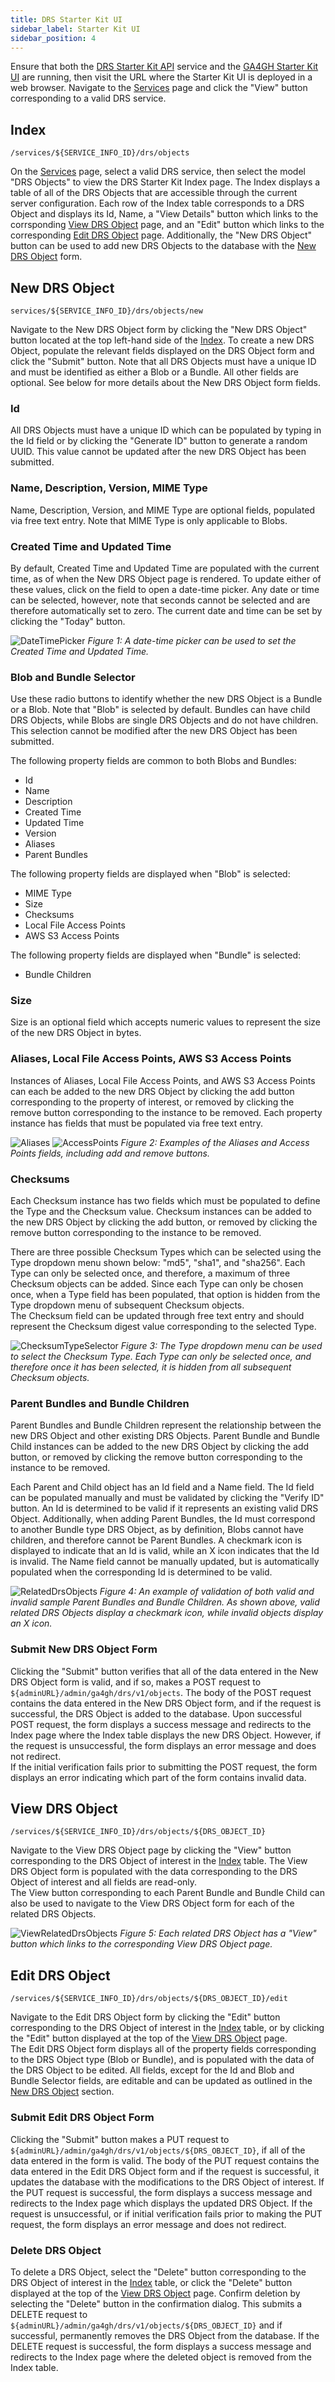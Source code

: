 ```yaml
---
title: DRS Starter Kit UI
sidebar_label: Starter Kit UI 
sidebar_position: 4
---
```


Ensure that both the [DRS Starter Kit API](./drs_overview.md) service and the [GA4GH Starter Kit UI](../../concepts-and-guides/starter_kit_ui.md) are running, then visit the URL where the Starter Kit UI is deployed in a web browser. Navigate to the [Services](../../concepts-and-guides/starter_kit_ui.md#starter-kit-services) page and click the "View" button corresponding to a valid DRS service.

## Index
`/services/${SERVICE_INFO_ID}/drs/objects`

On the [Services](../../concepts-and-guides/starter_kit_ui.md#starter-kit-services) page, select a valid DRS service, then select the model "DRS Objects" to view the DRS Starter Kit Index page. The Index displays a table of all of the DRS Objects that are accessible through the current server configuration. Each row of the Index table corresponds to a DRS Object and displays its Id, Name, a "View Details" button which links to the corrsponding [View DRS Object](drs_starter_kit_ui.md#view-drs-object) page, and an "Edit" button which links to the corresponding [Edit DRS Object](drs_starter_kit_ui.md#edit-drs-object) page. Additionally, the "New DRS Object" button can be used to add new DRS Objects to the database with the [New DRS Object](drs_starter_kit_ui.md#new-drs-object) form.

## New DRS Object
`services/${SERVICE_INFO_ID}/drs/objects/new`

Navigate to the New DRS Object form by clicking the "New DRS Object" button located at the top left-hand side of the [Index](drs_starter_kit_ui.md#index).
To create a new DRS Object, populate the relevant fields displayed on the DRS Object form and click the "Submit" button. Note that all DRS Objects must have a unique ID and must be identified as either a Blob or a Bundle. All other fields are optional. See below for more details about the New DRS Object form fields. 

### Id
All DRS Objects must have a unique ID which can be populated by typing in the Id field or by clicking the "Generate ID" button to generate a random UUID. This value cannot be updated after the new DRS Object has been submitted.

### Name, Description, Version, MIME Type
Name, Description, Version, and MIME Type are optional fields, populated via free text entry. Note that MIME Type is only applicable to Blobs.

### Created Time and Updated Time
By default, Created Time and Updated Time are populated with the current time, as of when the New DRS Object page is rendered. To update either of these values, click on the field to open a date-time picker. Any date or time can be selected, however, note that seconds cannot be selected and are therefore automatically set to zero. The current date and time can be set by clicking the "Today" button.

![DateTimePicker](./assets/DateTimePickerImage.png)
_Figure 1: A date-time picker can be used to set the Created Time and Updated Time._

### Blob and Bundle Selector
Use these radio buttons to identify whether the new DRS Object is a Bundle or a Blob. Note that "Blob" is selected by default. Bundles can have child DRS Objects, while Blobs are single DRS Objects and do not have children. This selection cannot be modified after the new DRS Object has been submitted. <br/>

The following property fields are common to both Blobs and Bundles:
- Id
- Name
- Description
- Created Time
- Updated Time
- Version
- Aliases
- Parent Bundles

The following property fields are displayed when "Blob" is selected:
- MIME Type
- Size
- Checksums
- Local File Access Points
- AWS S3 Access Points 

The following property fields are displayed when "Bundle" is selected: 
- Bundle Children

### Size
Size is an optional field which accepts numeric values to represent the size of the new DRS Object in bytes.

### Aliases, Local File Access Points, AWS S3 Access Points
Instances of Aliases, Local File Access Points, and AWS S3 Access Points can each be added to the new DRS Object by clicking the add button corresponding to the property of interest, or removed by clicking the remove button corresponding to the instance to be removed. Each property instance has fields that must be populated via free text entry.

![Aliases](./assets/AliasesImage.png)
![AccessPoints](./assets/AccessPointsImage.png)
_Figure 2: Examples of the Aliases and Access Points fields, including add and remove buttons._

### Checksums
Each Checksum instance has two fields which must be populated to define the Type and the Checksum value. Checksum instances can be added to the new DRS Object by clicking the add button, or removed by clicking the remove button corresponding to the instance to be removed.

There are three possible Checksum Types which can be selected using the Type dropdown menu shown below: "md5", "sha1", and "sha256". Each Type can only be selected once, and therefore, a maximum of three Checksum objects can be added. Since each Type can only be chosen once, when a Type field has been populated, that option is hidden from the Type dropdown menu of subsequent Checksum objects. <br/>
The Checksum field can be updated through free text entry and should represent the Checksum digest value corresponding to the selected Type.

![ChecksumTypeSelector](./assets/ChecksumTypeSelectorImage.png)
_Figure 3: The Type dropdown menu can be used to select the Checksum Type. Each Type can only be selected once, and therefore once it has been selected, it is hidden from all subsequent Checksum objects._

### Parent Bundles and Bundle Children
Parent Bundles and Bundle Children represent the relationship between the new DRS Object and other existing DRS Objects. Parent Bundle and Bundle Child instances can be added to the new DRS Object by clicking the add button, or removed by clicking the remove button corresponding to the instance to be removed.

Each Parent and Child object has an Id field and a Name field. The Id field can be populated manually and must be validated by clicking the "Verify ID" button. An Id is determined to be valid if it represents an existing valid DRS Object. Additionally, when adding Parent Bundles, the Id must correspond to another Bundle type DRS Object, as by definition, Blobs cannot have children, and therefore cannot be Parent Bundles. A checkmark icon is displayed to indicate that an Id is valid, while an X icon indicates that the Id is invalid. The Name field cannot be manually updated, but is automatically populated when the corresponding Id is determined to be valid. 

![RelatedDrsObjects](./assets/RelatedDrsObjectsImage.png)
_Figure 4: An example of validation of both valid and invalid sample Parent Bundles and Bundle Children. As shown above, valid related DRS Objects display a checkmark icon, while invalid objects display an X icon._

### Submit New DRS Object Form
Clicking the "Submit" button verifies that all of the data entered in the New DRS Object form is valid, and if so, makes a POST request to `${adminURL}/admin/ga4gh/drs/v1/objects`. The body of the POST request contains the data entered in the New DRS Object form, and if the request is successful, the DRS Object is added to the database. Upon successful POST request, the form displays a success message and redirects to the Index page where the Index table displays the new DRS Object. However, if the request is unsuccessful, the form displays an error message and does not redirect. <br/>
If the initial verification fails prior to submitting the POST request, the form displays an error indicating which part of the form contains invalid data. 

## View DRS Object
`/services/${SERVICE_INFO_ID}/drs/objects/${DRS_OBJECT_ID}`

Navigate to the View DRS Object page by clicking the "View" button corresponding to the DRS Object of interest in the [Index](drs_starter_kit_ui.md#index) table. The View DRS Object form is populated with the data corresponding to the DRS Object of interest and all fields are read-only. <br/>
The View button corresponding to each Parent Bundle and Bundle Child can also be used to navigate to the View DRS Object form for each of the related DRS Objects.

![ViewRelatedDrsObjects](./assets/ViewRelatedDrsObjectsImage.png)
_Figure 5: Each related DRS Object has a "View" button which links to the corresponding View DRS Object page._

## Edit DRS Object
`/services/${SERVICE_INFO_ID}/drs/objects/${DRS_OBJECT_ID}/edit`

Navigate to the Edit DRS Object form by clicking the "Edit" button corresponding to the DRS Object of interest in the [Index](drs_starter_kit_ui.md#index) table, or by clicking the "Edit" button displayed at the top of the [View DRS Object](drs_starter_kit_ui.md#view-drs-object) page.<br/>
The Edit DRS Object form displays all of the property fields corresponding to the DRS Object type (Blob or Bundle), and is populated with the data of the DRS Object to be edited. All fields, except for the Id and Blob and Bundle Selector fields, are editable and can be updated as outlined in the [New DRS Object](drs_starter_kit_ui.md#new-drs-object) section.

### Submit Edit DRS Object Form
Clicking the "Submit" button makes a PUT request to `${adminURL}/admin/ga4gh/drs/v1/objects/${DRS_OBJECT_ID}`, if all of the data entered in the form is valid. The body of the PUT request contains the data entered in the Edit DRS Object form and if the request is successful, it updates the database with the modifications to the DRS Object of interest. If the PUT request is successful, the form displays a success message and redirects to the Index page which displays the updated DRS Object. If the request is unsuccessful, or if initial verification fails prior to making the PUT request, the form displays an error message and does not redirect.

### Delete DRS Object
To delete a DRS Object, select the "Delete" button corresponding to the DRS Object of interest in the [Index](drs_starter_kit_ui.md#index) table, or click the "Delete" button displayed at the top of the [View DRS Object](drs_starter_kit_ui.md#view-drs-object) page. Confirm deletion by selecting the "Delete" button in the confirmation dialog. This submits a DELETE request to `${adminURL}/admin/ga4gh/drs/v1/objects/${DRS_OBJECT_ID}` and if successful, permanently removes the DRS Object from the database. If the DELETE request is successful, the form displays a success message and redirects to the Index page where the deleted object is removed from the Index table.